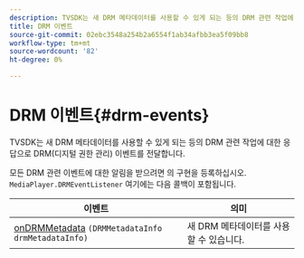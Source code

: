 ```yaml
---
description: TVSDK는 새 DRM 메타데이터를 사용할 수 있게 되는 등의 DRM 관련 작업에 대한 응답으로 DRM(디지털 권한 관리) 이벤트를 전달합니다.
title: DRM 이벤트
source-git-commit: 02ebc3548a254b2a6554f1ab34afbb3ea5f09bb8
workflow-type: tm+mt
source-wordcount: '82'
ht-degree: 0%

---
```


# DRM 이벤트{#drm-events}

TVSDK는 새 DRM 메타데이터를 사용할 수 있게 되는 등의 DRM 관련 작업에 대한 응답으로 DRM(디지털 권한 관리) 이벤트를 전달합니다.

모든 DRM 관련 이벤트에 대한 알림을 받으려면 의 구현을 등록하십시오. `MediaPlayer.DRMEventListener` 여기에는 다음 콜백이 포함됩니다.

| 이벤트 | 의미 |
|---|---|
| [onDRMMetadata](https://help.adobe.com/en_US/primetime/api/psdk/javadoc_1.4/com/adobe/mediacore/MediaPlayer.DRMEventListener.html#onDRMMetadata(DRMMetadataInfo)) `(DRMMetadataInfo drmMetadataInfo)` | 새 DRM 메타데이터를 사용할 수 있습니다. |
